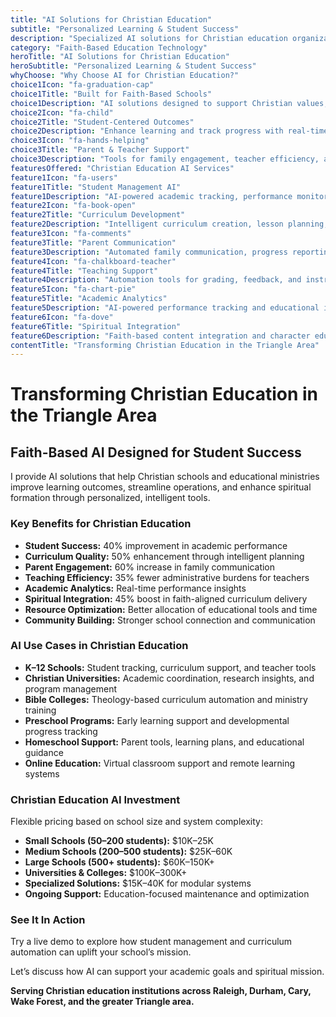 ```yaml
---
title: "AI Solutions for Christian Education"
subtitle: "Personalized Learning & Student Success"
description: "Specialized AI solutions for Christian education organizations in the Triangle area. From personalized learning and curriculum automation to student engagement and assessment—designed for faith-based schools and educational ministries."
category: "Faith-Based Education Technology"
heroTitle: "AI Solutions for Christian Education"
heroSubtitle: "Personalized Learning & Student Success"
whyChoose: "Why Choose AI for Christian Education?"
choice1Icon: "fa-graduation-cap"
choice1Title: "Built for Faith-Based Schools"
choice1Description: "AI solutions designed to support Christian values, academic success, and spiritual formation"
choice2Icon: "fa-child"
choice2Title: "Student-Centered Outcomes"
choice2Description: "Enhance learning and track progress with real-time academic analytics and AI insights"
choice3Icon: "fa-hands-helping"
choice3Title: "Parent & Teacher Support"
choice3Description: "Tools for family engagement, teacher efficiency, and classroom success"
featuresOffered: "Christian Education AI Services"
feature1Icon: "fa-users"
feature1Title: "Student Management AI"
feature1Description: "AI-powered academic tracking, performance monitoring, and student data management"
feature2Icon: "fa-book-open"
feature2Title: "Curriculum Development"
feature2Description: "Intelligent curriculum creation, lesson planning, and educational content support"
feature3Icon: "fa-comments"
feature3Title: "Parent Communication"
feature3Description: "Automated family communication, progress reporting, and parent engagement tools"
feature4Icon: "fa-chalkboard-teacher"
feature4Title: "Teaching Support"
feature4Description: "Automation tools for grading, feedback, and instructional planning"
feature5Icon: "fa-chart-pie"
feature5Title: "Academic Analytics"
feature5Description: "AI-powered performance tracking and educational insights for student growth"
feature6Icon: "fa-dove"
feature6Title: "Spiritual Integration"
feature6Description: "Faith-based content integration and character education support with AI"
contentTitle: "Transforming Christian Education in the Triangle Area"
---
```


# Transforming Christian Education in the Triangle Area

## Faith-Based AI Designed for Student Success

I provide AI solutions that help Christian schools and educational ministries improve learning outcomes, streamline operations, and enhance spiritual formation through personalized, intelligent tools.

### Key Benefits for Christian Education

- **Student Success:** 40% improvement in academic performance  
- **Curriculum Quality:** 50% enhancement through intelligent planning  
- **Parent Engagement:** 60% increase in family communication  
- **Teaching Efficiency:** 35% fewer administrative burdens for teachers  
- **Academic Analytics:** Real-time performance insights  
- **Spiritual Integration:** 45% boost in faith-aligned curriculum delivery  
- **Resource Optimization:** Better allocation of educational tools and time  
- **Community Building:** Stronger school connection and communication  

### AI Use Cases in Christian Education

- **K–12 Schools:** Student tracking, curriculum support, and teacher tools  
- **Christian Universities:** Academic coordination, research insights, and program management  
- **Bible Colleges:** Theology-based curriculum automation and ministry training  
- **Preschool Programs:** Early learning support and developmental progress tracking  
- **Homeschool Support:** Parent tools, learning plans, and educational guidance  
- **Online Education:** Virtual classroom support and remote learning systems  

### Christian Education AI Investment

Flexible pricing based on school size and system complexity:

- **Small Schools (50–200 students):** $10K–25K  
- **Medium Schools (200–500 students):** $25K–60K  
- **Large Schools (500+ students):** $60K–150K+  
- **Universities & Colleges:** $100K–300K+  
- **Specialized Solutions:** $15K–40K for modular systems  
- **Ongoing Support:** Education-focused maintenance and optimization  

### See It In Action

Try a live demo to explore how student management and curriculum automation can uplift your school’s mission.

Let’s discuss how AI can support your academic goals and spiritual mission.

**Serving Christian education institutions across Raleigh, Durham, Cary, Wake Forest, and the greater Triangle area.**

